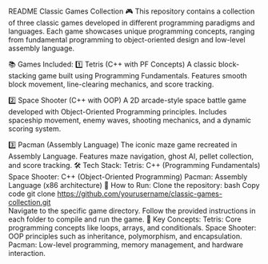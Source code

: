 
README
Classic Games Collection 🎮
This repository contains a collection of three classic games developed in different programming paradigms and languages. Each game showcases unique programming concepts, ranging from fundamental programming to object-oriented design and low-level assembly language.

📚 Games Included:
1️⃣ Tetris (C++ with PF Concepts)
A classic block-stacking game built using Programming Fundamentals.
Features smooth block movement, line-clearing mechanics, and score tracking.

2️⃣ Space Shooter (C++ with OOP)
A 2D arcade-style space battle game developed with Object-Oriented Programming principles.
Includes spaceship movement, enemy waves, shooting mechanics, and a dynamic scoring system.

3️⃣ Pacman (Assembly Language)
The iconic maze game recreated in Assembly Language.
Features maze navigation, ghost AI, pellet collection, and score tracking.
🛠️ Tech Stack:
Tetris: C++ (Programming Fundamentals)
Space Shooter: C++ (Object-Oriented Programming)
Pacman: Assembly Language (x86 architecture)
🚀 How to Run:
Clone the repository:
bash
Copy code
git clone https://github.com/yourusername/classic-games-collection.git  
Navigate to the specific game directory.
Follow the provided instructions in each folder to compile and run the game.
🔑 Key Concepts:
Tetris: Core programming concepts like loops, arrays, and conditionals.
Space Shooter: OOP principles such as inheritance, polymorphism, and encapsulation.
Pacman: Low-level programming, memory management, and hardware interaction.
